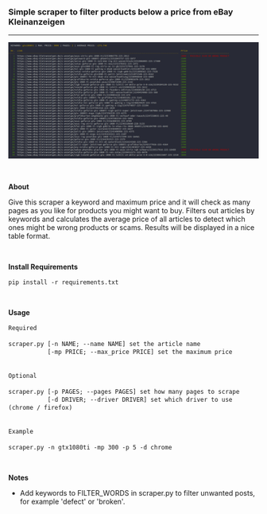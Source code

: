 <h3>Simple scraper to filter products below a price from eBay Kleinanzeigen</h3>

<hr>

![Preview Screenshot](./preview.png "Preview")

<br>

**About**

Give this scraper a keyword and maximum price and it will check as many pages as you like for products
you might want to buy. Filters out articles by keywords and calculates the average price of all articles
to detect which ones might be wrong products or scams. Results will be displayed in a nice table format.

<br>

**Install Requirements**<br>
```
pip install -r requirements.txt
```

<br>

**Usage**<br>
```
Required

scraper.py [-n NAME; --name NAME] set the article name
           [-mp PRICE; --max_price PRICE] set the maximum price


Optional

scraper.py [-p PAGES; --pages PAGES] set how many pages to scrape
           [-d DRIVER; --driver DRIVER] set which driver to use (chrome / firefox) 


Example

scraper.py -n gtx1080ti -mp 300 -p 5 -d chrome
```

<br>

**Notes**

- Add keywords to FILTER_WORDS in scraper.py to filter unwanted posts, for example 'defect' or 'broken'.